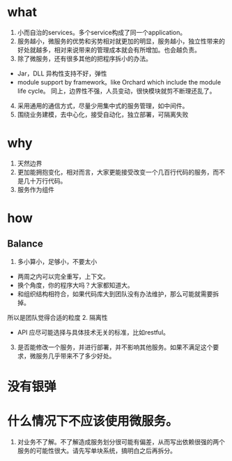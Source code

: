 # what
1. 小而自治的services。多个service构成了同一个application。
2. 服务越小，微服务的优势和劣势相对就更加的明显，服务越小，独立性带来的好处就越多，相对来说带来的管理成本就会有所增加。也会越负责。
3. 除了微服务，还有很多其他的把程序拆小的办法。
* Jar，DLL
异构性支持不好，弹性
* module support by framework。like Orchard which include the module life cycle。
同上，边界性不强，人员变动，很快模块就剪不断理还乱了。
4. 采用通用的通信方式，尽量少用集中式的服务管理，如中间件。
5. 围绕业务建模，去中心化，接受自动化，独立部署，可隔离失败


# why
1. 天然边界
2. 更加能拥抱变化，相对而言，大家更能接受改变一个几百行代码的服务，而不是几十万行代码。
3. 服务作为组件

# how

## Balance

1. 多小算小，足够小，不要太小
* 两周之内可以完全重写，上下文。
* 换个角度，你的程序大吗？大家都知道大。
* 和组织结构相符合，如果代码库大到团队没有办法维护，那么可能就需要拆掉。

所以是团队觉得合适的粒度
2. 隔离性
* API 应尽可能选择与具体技术无关的标准，比如restful。
3. 是否能修改一个服务，并进行部署，并不影响其他服务。如果不满足这个要求，微服务几乎带来不了多少好处。


# 没有银弹

# 什么情况下不应该使用微服务。
1. 对业务不了解。不了解造成服务划分很可能有偏差，从而写出依赖很强的两个服务的可能性很大。请先写单块系统，搞明白之后再拆分。